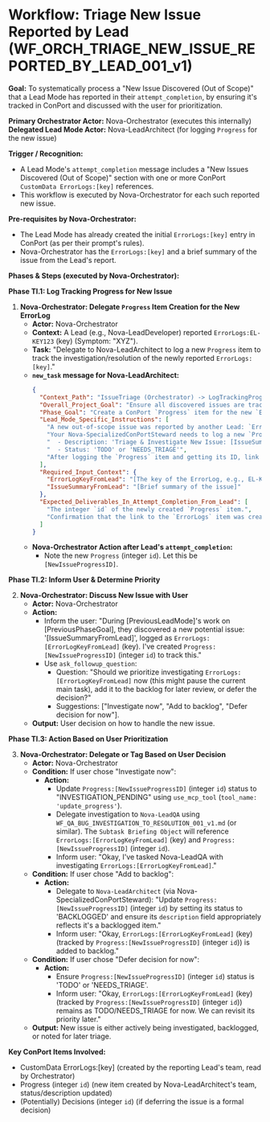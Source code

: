 # Workflow: Triage New Issue Reported by Lead (WF_ORCH_TRIAGE_NEW_ISSUE_REPORTED_BY_LEAD_001_v1)

**Goal:** To systematically process a "New Issue Discovered (Out of Scope)" that a Lead Mode has reported in their `attempt_completion`, by ensuring it's tracked in ConPort and discussed with the user for prioritization.

**Primary Orchestrator Actor:** Nova-Orchestrator (executes this internally)
**Delegated Lead Mode Actor:** Nova-LeadArchitect (for logging `Progress` for the new issue)

**Trigger / Recognition:**
- A Lead Mode's `attempt_completion` message includes a "New Issues Discovered (Out of Scope)" section with one or more ConPort `CustomData ErrorLogs:[key]` references.
- This workflow is executed by Nova-Orchestrator for each such reported new issue.

**Pre-requisites by Nova-Orchestrator:**
- The Lead Mode has already created the initial `ErrorLogs:[key]` entry in ConPort (as per their prompt's rules).
- Nova-Orchestrator has the `ErrorLogs:[key]` and a brief summary of the issue from the Lead's report.

**Phases & Steps (executed by Nova-Orchestrator):**

**Phase TI.1: Log Tracking Progress for New Issue**

1.  **Nova-Orchestrator: Delegate `Progress` Item Creation for the New ErrorLog**
    *   **Actor:** Nova-Orchestrator
    *   **Context:** A Lead (e.g., Nova-LeadDeveloper) reported `ErrorLogs:EL-KEY123` (key) (Symptom: "XYZ").
    *   **Task:** "Delegate to Nova-LeadArchitect to log a new `Progress` item to track the investigation/resolution of the newly reported `ErrorLogs:[key]`."
    *   **`new_task` message for Nova-LeadArchitect:**
        ```json
        {
          "Context_Path": "IssueTriage (Orchestrator) -> LogTrackingProgress (LeadArchitect)",
          "Overall_Project_Goal": "Ensure all discovered issues are tracked.",
          "Phase_Goal": "Create a ConPort `Progress` item for the new `ErrorLogs:[ErrorLogKeyFromLead]`.",
          "Lead_Mode_Specific_Instructions": [
            "A new out-of-scope issue was reported by another Lead: `ErrorLogs:[ErrorLogKeyFromLead]` (key) - Summary: '[IssueSummaryFromLead]'.",
            "Your Nova-SpecializedConPortSteward needs to log a new `Progress` (integer `id`) item in ConPort using `use_mcp_tool` (`tool_name: 'log_progress'`, `arguments: {'workspace_id': 'ACTUAL_WORKSPACE_ID', ...}`). The `Progress` item should have:",
            "  - Description: 'Triage & Investigate New Issue: [IssueSummaryFromLead] (ref: ErrorLogs:[ErrorLogKeyFromLead])'",
            "  - Status: 'TODO' or 'NEEDS_TRIAGE'",
            "After logging the `Progress` item and getting its ID, link it to `CustomData ErrorLogs:[ErrorLogKeyFromLead]` (key) with relationship type 'tracks_errorlog' using `use_mcp_tool` (`tool_name: 'link_conport_items'`, `arguments: {'workspace_id': 'ACTUAL_WORKSPACE_ID', 'source_item_type': 'progress_entry', 'source_item_id': '[NewProgressID_as_string]', 'target_item_type': 'custom_data', 'target_item_id': 'ErrorLogs:[ErrorLogKeyFromLead]', 'relationship_type': 'tracks_errorlog'}`)."
          ],
          "Required_Input_Context": {
            "ErrorLogKeyFromLead": "[The key of the ErrorLog, e.g., EL-KEY123]",
            "IssueSummaryFromLead": "[Brief summary of the issue]"
          },
          "Expected_Deliverables_In_Attempt_Completion_From_Lead": [
            "The integer `id` of the newly created `Progress` item.",
            "Confirmation that the link to the `ErrorLogs` item was created."
          ]
        }
        ```
    *   **Nova-Orchestrator Action after Lead's `attempt_completion`:**
        *   Note the new `Progress` (integer `id`). Let this be `[NewIssueProgressID]`.

**Phase TI.2: Inform User & Determine Priority**

2.  **Nova-Orchestrator: Discuss New Issue with User**
    *   **Actor:** Nova-Orchestrator
    *   **Action:**
        *   Inform the user: "During [PreviousLeadMode]'s work on [PreviousPhaseGoal], they discovered a new potential issue: '[IssueSummaryFromLead]', logged as `ErrorLogs:[ErrorLogKeyFromLead]` (key). I've created `Progress:[NewIssueProgressID]` (integer `id`) to track this."
        *   Use `ask_followup_question`:
            *   Question: "Should we prioritize investigating `ErrorLogs:[ErrorLogKeyFromLead]` now (this might pause the current main task), add it to the backlog for later review, or defer the decision?"
            *   Suggestions: ["Investigate now", "Add to backlog", "Defer decision for now"].
    *   **Output:** User decision on how to handle the new issue.

**Phase TI.3: Action Based on User Prioritization**

3.  **Nova-Orchestrator: Delegate or Tag Based on User Decision**
    *   **Actor:** Nova-Orchestrator
    *   **Condition:** If user chose "Investigate now":
        *   **Action:**
            *   Update `Progress:[NewIssueProgressID]` (integer `id`) status to "INVESTIGATION_PENDING" using `use_mcp_tool` (`tool_name: 'update_progress'`).
            *   Delegate investigation to `Nova-LeadQA` using `WF_QA_BUG_INVESTIGATION_TO_RESOLUTION_001_v1.md` (or similar). The `Subtask Briefing Object` will reference `ErrorLogs:[ErrorLogKeyFromLead]` (key) and `Progress:[NewIssueProgressID]` (integer `id`).
            *   Inform user: "Okay, I've tasked Nova-LeadQA with investigating `ErrorLogs:[ErrorLogKeyFromLead]`."
    *   **Condition:** If user chose "Add to backlog":
        *   **Action:**
            *   Delegate to `Nova-LeadArchitect` (via Nova-SpecializedConPortSteward): "Update `Progress:[NewIssueProgressID]` (integer `id`) by setting its status to 'BACKLOGGED' and ensure its `description` field appropriately reflects it's a backlogged item."
            *   Inform user: "Okay, `ErrorLogs:[ErrorLogKeyFromLead]` (key) (tracked by `Progress:[NewIssueProgressID]` (integer `id`)) is added to backlog."
    *   **Condition:** If user chose "Defer decision for now":
        *   **Action:**
            *   Ensure `Progress:[NewIssueProgressID]` (integer `id`) status is 'TODO' or 'NEEDS_TRIAGE'.
            *   Inform user: "Okay, `ErrorLogs:[ErrorLogKeyFromLead]` (key) (tracked by `Progress:[NewIssueProgressID]` (integer `id`)) remains as TODO/NEEDS_TRIAGE for now. We can revisit its priority later."
    *   **Output:** New issue is either actively being investigated, backlogged, or noted for later triage.

**Key ConPort Items Involved:**
- CustomData ErrorLogs:[key] (created by the reporting Lead's team, read by Orchestrator)
- Progress (integer `id`) (new item created by Nova-LeadArchitect's team, status/description updated)
- (Potentially) Decisions (integer `id`) (if deferring the issue is a formal decision)
